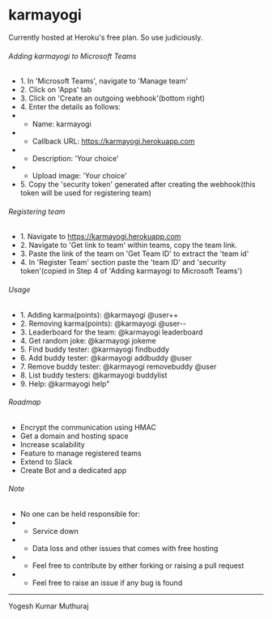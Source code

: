 karmayogi
=========
Currently hosted at Heroku's free plan. So use judiciously.
###### Adding karmayogi to Microsoft Teams

*   1\. In 'Microsoft Teams', navigate to 'Manage team'
*   2\. Click on 'Apps' tab
*   3\. Click on 'Create an outgoing webhook'(bottom right)
*   4\. Enter the details as follows:
   *  * Name: karmayogi
   *  * Callback URL: https://karmayogi.herokuapp.com
   *  * Description: 'Your choice'
   *  * Upload image: 'Your choice'
*   5\. Copy the 'security token' generated after creating the webhook(this token will be used for registering team)

###### Registering team

*   1\. Navigate to https://karmayogi.herokuapp.com
*   2\. Navigate to 'Get link to team' within teams, copy the team link.
*   3\. Paste the link of the team on 'Get Team ID' to extract the 'team id'
*   4\. In 'Register Team' section paste the 'team ID' and 'security token'(copied in Step 4 of 'Adding karmayogi to Microsoft Teams')

###### Usage

*   1\. Adding karma(points): @karmayogi @user++
*   2\. Removing karma(points): @karmayogi @user--
*   3\. Leaderboard for the team: @karmayogi leaderboard
*   4\. Get random joke: @karmayogi jokeme
*   5\. Find buddy tester: @karmayogi findbuddy
*   6\. Add buddy tester: @karmayogi addbuddy @user
*   7\. Remove buddy tester: @karmayogi removebuddy @user
*   8\. List buddy testers: @karmayogi buddylist
*   9\. Help: @karmayogi help"

###### Roadmap

*   Encrypt the communication using HMAC
*   Get a domain and hosting space
*   Increase scalability
*   Feature to manage registered teams
*   Extend to Slack
*   Create Bot and a dedicated app

###### Note
*   No one can be held responsible for:
*  * Service down
*  * Data loss and other issues that comes with free hosting
*  * Feel free to contribute by either forking or raising a pull request
*  * Feel free to raise an issue if any bug is found

* * *

Yogesh Kumar Muthuraj
